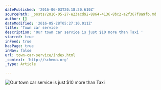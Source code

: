 ```yaml
---
datePublished: '2016-06-03T20:18:20.610Z'
sourcePath: _posts/2016-05-27-e23acd92-8864-4136-8bc2-a2f367f8a9fb.md
author: []
dateModified: '2016-05-28T05:27:10.011Z'
title: 'Town car service '
description: 'Our town car service is just $10 more than Taxi '
starred: true
inFeed: true
hasPage: true
inNav: false
url: town-car-service/index.html
_context: 'http://schema.org'
_type: Article

---
```

![Our town car service is just $10 more than Taxi ](https://the-grid-user-content.s3-us-west-2.amazonaws.com/1d8023fd-30f3-425a-a38d-d99c203c83d5.jpg)